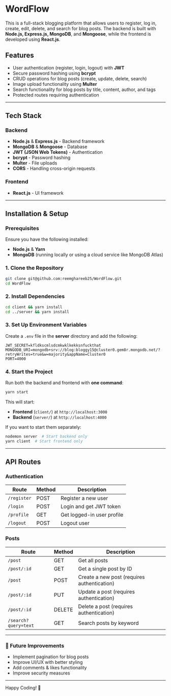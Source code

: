 # WordFlow

This is a full-stack blogging platform that allows users to register, log in, create, edit, delete, and search for blog posts. The backend is built with **Node.js, Express.js, MongoDB**, and **Mongoose**, while the frontend is developed using **React.js**.

## Features
- User authentication (register, login, logout) with **JWT**
- Secure password hashing using **bcrypt**
- CRUD operations for blog posts (create, update, delete, search)
- Image upload functionality using **Multer**
- Search functionality for blog posts by title, content, author, and tags
- Protected routes requiring authentication

---

## Tech Stack

### Backend
- **Node.js** & **Express.js** - Backend framework
- **MongoDB** & **Mongoose** - Database
- **JWT (JSON Web Tokens)** - Authentication
- **bcrypt** - Password hashing
- **Multer** - File uploads
- **CORS** - Handling cross-origin requests

### Frontend
- **React.js** - UI framework
---

## Installation & Setup

### Prerequisites
Ensure you have the following installed:
- **Node.js** & **Yarn**
- **MongoDB** (running locally or using a cloud service like MongoDB Atlas)

### 1. Clone the Repository
```sh
git clone git@github.com:reemghareeb25/WordFlow.git
cd WordFlow
```

### 2. Install Dependencies
```sh
cd client && yarn install
cd ../server && yarn install
```

### 3. Set Up Environment Variables
Create a `.env` file in the **server** directory and add the following:
```
JWT_SECRET=kfldkscmlsdcmkwklkekksnfuckthat
MONGODB_URI=mongodb+srv://blog:bloggy15@cluster0.gem8r.mongodb.net/?retryWrites=true&w=majority&appName=Cluster0
PORT=4000
```

### 4. Start the Project
Run both the backend and frontend with **one command**:
```sh
yarn start
```
This will start:
- **Frontend** (`client/`) at `http://localhost:3000`
- **Backend** (`server/`) at `http://localhost:4000`

If you want to start them separately:
```sh
nodemon server  # Start backend only
yarn client  # Start frontend only
```

---

## API Routes

### **Authentication**
| Route         | Method | Description |
|--------------|--------|-------------|
| `/register`  | POST   | Register a new user |
| `/login`     | POST   | Login and get JWT token |
| `/profile`   | GET    | Get logged-in user profile |
| `/logout`    | POST   | Logout user |

### **Posts**
| Route           | Method | Description |
|----------------|--------|-------------|
| `/post`        | GET    | Get all posts |
| `/post/:id`    | GET    | Get a single post by ID |
| `/post`        | POST   | Create a new post (requires authentication) |
| `/post/:id`    | PUT    | Update a post (requires authentication) |
| `/post/:id`    | DELETE | Delete a post (requires authentication) |
| `/search?query=text` | GET | Search posts by keyword |

---

### 🎯 Future Improvements
- Implement pagination for blog posts
- Improve UI/UX with better styling
- Add comments & likes functionality
- Improve security measures

---

Happy Coding! 🚀

